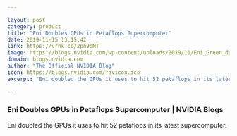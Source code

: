 ```yaml
---

layout: post
category: product
title: "Eni Doubles GPUs in Petaflops Supercomputer"
date: 2019-11-15 13:15:42
link: https://vrhk.co/2pn9qMT
image: https://blogs.nvidia.com/wp-content/uploads/2019/11/Eni_Green_data_center.jpg
domain: blogs.nvidia.com
author: "The Official NVIDIA Blog"
icon: https://blogs.nvidia.com/favicon.ico
excerpt: "Eni doubled the GPUs it uses to hit 52 petaflops in its latest supercomputer."

---
```


### Eni Doubles GPUs in Petaflops Supercomputer | NVIDIA Blogs

Eni doubled the GPUs it uses to hit 52 petaflops in its latest supercomputer.